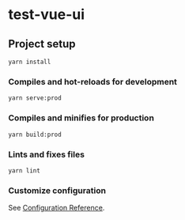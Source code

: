 # test-vue-ui

## Project setup
```
yarn install
```

### Compiles and hot-reloads for development
```
yarn serve:prod
```

### Compiles and minifies for production
```
yarn build:prod
```

### Lints and fixes files
```
yarn lint
```

### Customize configuration
See [Configuration Reference](https://cli.vuejs.org/config/).



